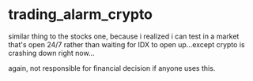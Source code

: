 # trading_alarm_crypto

similar thing to the stocks one, because i realized i can test in a market that's open 24/7 rather than waiting for IDX to open up...except crypto is crashing down right now...

again, not responsible for financial decision if anyone uses this.
